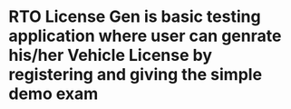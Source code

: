 # RTO License Gen is basic testing application where user can genrate his/her Vehicle License by registering and giving the simple demo exam

